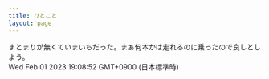 ```yaml
---
title: ひとこと
layout: page
---
```

<div class="box" dt="1675246132067">
  まとまりが無くていまいちだった。まぁ何本かは走れるのに乗ったので良しとしよう。
  <div class="content is-small">Wed Feb 01 2023 19:08:52 GMT+0900 (日本標準時)</div>
</div>